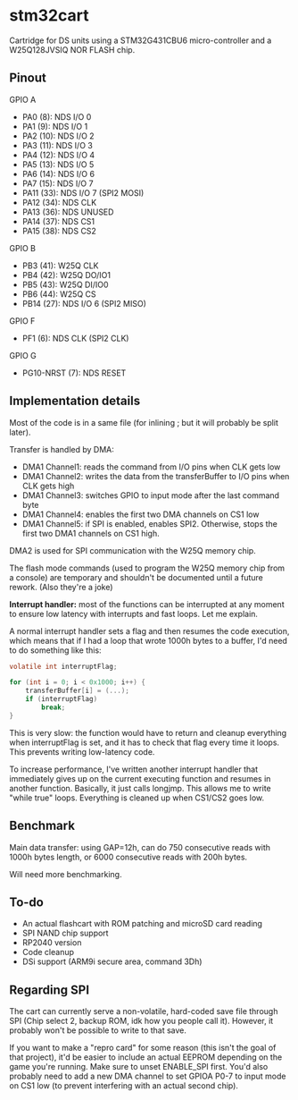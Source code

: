 # stm32cart

Cartridge for DS units using a STM32G431CBU6 micro-controller and a W25Q128JVSIQ NOR FLASH chip.

## Pinout

GPIO A
- PA0 (8): NDS I/O 0
- PA1 (9): NDS I/O 1
- PA2 (10): NDS I/O 2
- PA3 (11): NDS I/O 3
- PA4 (12): NDS I/O 4
- PA5 (13): NDS I/O 5
- PA6 (14): NDS I/O 6
- PA7 (15): NDS I/O 7
- PA11 (33): NDS I/O 7 (SPI2 MOSI)
- PA12 (34): NDS CLK
- PA13 (36): NDS UNUSED
- PA14 (37): NDS CS1
- PA15 (38): NDS CS2

GPIO B
- PB3 (41): W25Q CLK
- PB4 (42): W25Q DO/IO1
- PB5 (43): W25Q DI/IO0
- PB6 (44): W25Q CS
- PB14 (27): NDS I/O 6 (SPI2 MISO)

GPIO F
- PF1 (6): NDS CLK (SPI2 CLK)

GPIO G
- PG10-NRST (7): NDS RESET


## Implementation details

Most of the code is in a same file (for inlining ; but it will probably be split later).

Transfer is handled by DMA:
- DMA1 Channel1: reads the command from I/O pins when CLK gets low
- DMA1 Channel2: writes the data from the transferBuffer to I/O pins when CLK gets high
- DMA1 Channel3: switches GPIO to input mode after the last command byte
- DMA1 Channel4: enables the first two DMA channels on CS1 low
- DMA1 Channel5: if SPI is enabled, enables SPI2. Otherwise, stops the first two DMA1 channels on CS1 high.

DMA2 is used for SPI communication with the W25Q memory chip.

The flash mode commands (used to program the W25Q memory chip from a console) are temporary and shouldn't be documented until a future rework. (Also they're a joke)

**Interrupt handler:** most of the functions can be interrupted at any moment to ensure low latency with interrupts and fast loops. Let me explain.

A normal interrupt handler sets a flag and then resumes the code execution, which means that if I had a loop that wrote 1000h bytes to a buffer, I'd need to do something like this:

```c
volatile int interruptFlag;

for (int i = 0; i < 0x1000; i++) {
    transferBuffer[i] = (...);
    if (interruptFlag)
        break;
}
```

This is very slow: the function would have to return and cleanup everything when interruptFlag is set, and it has to check that flag every time it loops. This prevents writing low-latency code.

To increase performance, I've written another interrupt handler that immediately gives up on the current executing function and resumes in another function. Basically, it just calls longjmp. This allows me to write "while true" loops. Everything is cleaned up when CS1/CS2 goes low.

## Benchmark

Main data transfer: using GAP=12h, can do 750 consecutive reads with 1000h bytes length, or 6000 consecutive reads with 200h bytes.

Will need more benchmarking.

## To-do

- An actual flashcart with ROM patching and microSD card reading
- SPI NAND chip support 
- RP2040 version
- Code cleanup
- DSi support (ARM9i secure area, command 3Dh)

## Regarding SPI

The cart can currently serve a non-volatile, hard-coded save file through SPI (Chip select 2, backup ROM, idk how you people call it). However, it probably won't be possible to write to that save.

If you want to make a "repro card" for some reason (this isn't the goal of that project), it'd be easier to include an actual EEPROM depending on the game you're running. Make sure to unset ENABLE_SPI first. You'd also probably need to add a new DMA channel to set GPIOA P0-7 to input mode on CS1 low (to prevent interfering with an actual second chip).
